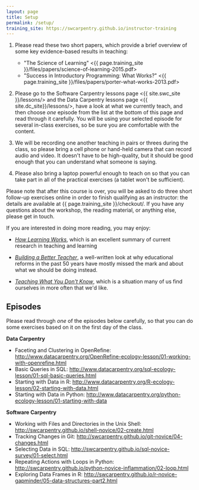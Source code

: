 ```yaml
---
layout: page
title: Setup
permalink: /setup/
training_site: https://swcarpentry.github.io/instructor-training
---
```


1.  Please read these two short papers, which provide a brief overview of some key evidence-based results in teaching:

    * "The Science of Learning" <{{ page.training_site }}/files/papers/science-of-learning-2015.pdf>
    * "Success in Introductory Programming: What Works?" <{{ page.training_site }}/files/papers/porter-what-works-2013.pdf>

2.  Please go to the Software Carpentry lessons page <{{ site.swc_site }}/lessons/>
    and the Data Carpentry lessons page <{{ site.dc_site}}/lessons/>,
    have a look at what we currently teach,
    and then choose *one* episode from the list at the bottom of this page and read through it carefully.
    You will be using your selected episode for several in-class exercises,
    so be sure you are comfortable with the content.

3.  We will be recording one another teaching in pairs or threes during the class,
    so please bring a cell phone or hand-held camera that can record audio and video.
    It doesn't have to be high-quality, but it should be good enough that you can understand what someone is saying.

4.  Please also bring a laptop powerful enough to teach on so that you can take part in all of the practical exercises
    (a tablet won't be sufficient).

Please note that after this course is over,
you will be asked to do three short follow-up exercises online in order to finish qualifying as an instructor:
the details are available at {{ page.training_site }}/checkout/.
If you have any questions about the workshop, the reading material, or anything else, please get in touch.

If you are interested in doing more reading, you may enjoy:

*   *[How Learning Works](http://www.amazon.com/How-Learning-Works-Research-Based-Jossey-Bass/dp/0470484101/)*,
    which is an excellent summary of current research in teaching and learning

*   *[Building a Better Teacher](http://www.amazon.com/Building-Better-Teacher-Teaching-Everyone/dp/0393081591/)*,
    a well-written look at why educational reforms in the past 50 years have mostly missed the mark
    and about what we should be doing instead.

*   *[Teaching What You Don't Know](http://www.amazon.com/Teaching-What-You-Dont-Know/dp/0674066170/)*,
    which is a situation many of us find ourselves in more often that we'd like.

Episodes
--------

Please read through *one* of the episodes below carefully, so that you can do some exercises based on it on the first day of the class.

**Data Carpentry**

* Faceting and Clustering in OpenRefine: <http://www.datacarpentry.org/OpenRefine-ecology-lesson/01-working-with-openrefine.html>
* Basic Queries in SQL: <http://www.datacarpentry.org/sql-ecology-lesson/01-sql-basic-queries.html>
* Starting with Data in R: <http://www.datacarpentry.org/R-ecology-lesson/02-starting-with-data.html>
* Starting with Data in Python: <http://www.datacarpentry.org/python-ecology-lesson/01-starting-with-data>

**Software Carpentry**

* Working with Files and Directories in the Unix Shell: <http://swcarpentry.github.io/shell-novice/02-create.html>
* Tracking Changes in Git: <http://swcarpentry.github.io/git-novice/04-changes.html>
* Selecting Data in SQL: <http://swcarpentry.github.io/sql-novice-survey/01-select.html>
* Repeating Actions with Loops in Python: <http://swcarpentry.github.io/python-novice-inflammation/02-loop.html>
* Exploring Data Frames in R: <http://swcarpentry.github.io/r-novice-gapminder/05-data-structures-part2.html>
